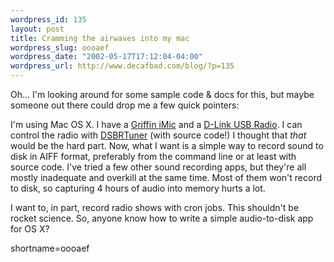 ```yaml
--- 
wordpress_id: 135
layout: post
title: Cramming the airwaves into my mac
wordpress_slug: oooaef
wordpress_date: "2002-05-17T17:12:04-04:00"
wordpress_url: http://www.decafbad.com/blog/?p=135
---
```

<p>Oh... I'm looking around for some sample code &amp; docs for this, but maybe someone out there could drop me a few quick pointers:</p>
<p>I'm using Mac OS X.  I have a <a href="http://www.griffintechnology.com/audio/imic_main.html">Griffin iMic</a> and a <a href="http://www.dlink.com/products/usb/dsbr100/">D-Link USB Radio</a>.  I can control the radio with <a href="http://www.pth.com/DSBRTuner/">DSBRTuner</a> (with source code!)  I thought that <i>that</i> would be the hard part.  Now, what I want is a simple way to record sound to disk in AIFF format, preferably from the command line or at least with source code.  I've tried a few other sound recording apps, but they're all mostly inadequate and overkill at the same time.  Most of them won't record to disk, so capturing 4 hours of audio into memory hurts a lot.</p>
<p>I want to, in part, record radio shows with cron jobs.  This shouldn't be rocket science.  So, anyone know how to write a simple audio-to-disk app for OS X?</p>
<!--more-->
shortname=oooaef
